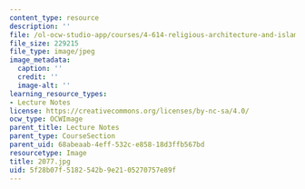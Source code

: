 ```yaml
---
content_type: resource
description: ''
file: /ol-ocw-studio-app/courses/4-614-religious-architecture-and-islamic-cultures-fall-2002/5f28b07f5182542b9e2105270757e89f_2077.jpg
file_size: 229215
file_type: image/jpeg
image_metadata:
  caption: ''
  credit: ''
  image-alt: ''
learning_resource_types:
- Lecture Notes
license: https://creativecommons.org/licenses/by-nc-sa/4.0/
ocw_type: OCWImage
parent_title: Lecture Notes
parent_type: CourseSection
parent_uid: 68abeaab-4eff-532c-e858-18d3ffb567bd
resourcetype: Image
title: 2077.jpg
uid: 5f28b07f-5182-542b-9e21-05270757e89f
---
```

